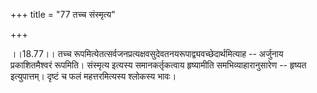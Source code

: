 +++
title = "77 तच्च संस्मृत्य"

+++
  
  
।।18.77।। तच्च
रूपमित्येतत्सर्वजनप्रत्यक्षवसुदेवतनयरूपाद्व्यवच्छेदार्थमित्याह --
अर्जुनाय प्रकाशितमैश्वरं रूपमिति। संस्मृत्य इत्यस्य समानकर्तृकत्वाय
हृष्यामीति समभिव्याहारानुसारेण -- हृष्यत इत्युपात्तम्। दृष्टं च फलं
महत्तरमित्यस्य श्लोकस्य भावः।  
  
